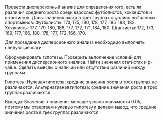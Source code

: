 Провести дисперсионный анализ для определения того, есть ли различия среднего роста среди взрослых футболистов, хоккеистов и штангистов.
Даны значения роста в трех группах случайно выбранных спортсменов:
Футболисты: 173, 175, 180, 178, 177, 185, 183, 182.
Хоккеисты: 177, 179, 180, 188, 177, 172, 171, 184, 180.
Штангисты: 172, 173, 169, 177, 166, 180, 178, 177, 172, 166, 170.

Для проведения дисперсионного анализа необходимо выполнить следующие шаги:

Сформулировать гипотезы.
Проверить выполнение условий для применения дисперсионного анализа.
Найти значения статистик и p-value.
Сделать выводы о наличии или отсутствии различий между группами.

Гипотезы:
Нулевая гипотеза: средние значения роста в трех группах не различаются.
Альтернативная гипотеза: средние значения роста в трех группах различаются.

Выводы:
Значение p-значение меньше уровня значимости 0.05,
поэтому мы отвергаем нулевую гипотезу и делаем вывод,
что средние значения роста в трех группах различаются.
